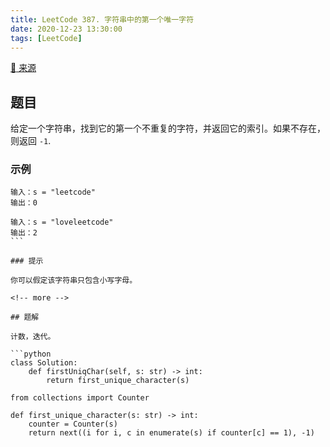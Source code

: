 ```yaml
---
title: LeetCode 387. 字符串中的第一个唯一字符
date: 2020-12-23 13:30:00
tags: [LeetCode]
---
```


[:link: 来源](https://leetcode-cn.com/problems/first-unique-character-in-a-string/)

## 题目

给定一个字符串，找到它的第一个不重复的字符，并返回它的索引。如果不存在，则返回 `-1`.

### 示例

```raw
输入：s = "leetcode"
输出：0
```

```raw
输入：s = "loveleetcode"
输出：2
``` 

### 提示

你可以假定该字符串只包含小写字母。

<!-- more -->

## 题解

计数，迭代。

```python
class Solution:
    def firstUniqChar(self, s: str) -> int:
        return first_unique_character(s)

from collections import Counter

def first_unique_character(s: str) -> int:
    counter = Counter(s)
    return next((i for i, c in enumerate(s) if counter[c] == 1), -1)
```

